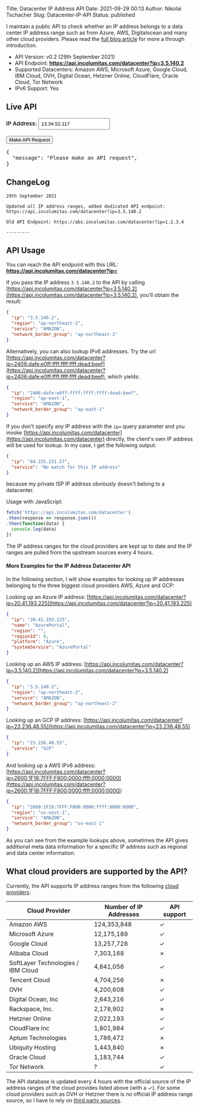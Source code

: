 Title: Datacenter IP Address API
Date: 2021-09-29 00:13
Author: Nikolai Tschacher
Slug: Datacenter-IP-API
Status: published

I maintain a public API to check whether an IP address belongs to a data center IP address range such as from Azure, AWS, Digitalocean and many other cloud providers. Please read the [full blog article]({filename}/Security/datacenter-ip-api.md) for more a through introduction.

+ API Version: v0.2 (29th September 2021)
+ API Endpoint: **https://api.incolumitas.com/datacenter?ip=3.5.140.2**
+ Supported Datacenters: Amazon AWS, Microsoft Azure, Google Cloud, IBM Cloud, OVH, Digital Ocean, Hetzner Online, CloudFlare, Oracle Cloud, Tor Network
+ IPv6 Support: Yes


## Live API

<div class="ipAPIDemo">
  <label style="font-weight: 600; font-size: 15px" for="ip">IP Address:</label>
  <input style="padding: 6px;" type="text" id="ip" name="ip" value="13.34.52.117"><br><br>
  <input class="orange_button" type="submit" value="Make API Request">
  <pre id="data">{
  "message": "Please make an API request",
}</pre>
</div>

<script>
document.querySelector('.ipAPIDemo input[type="submit"]').addEventListener('click', function(evt) {
  var ip = document.getElementById('ip').value;
  fetch('https://api.incolumitas.com/datacenter?ip=' + ip) 
  .then(response => response.json())
  .then(function(data) {
    document.getElementById('data').innerText = JSON.stringify(data, null, 2);
  })
})
</script>

## ChangeLog

```
29th September 2021

Updated all IP address ranges, added dedicated API endpoint: https://api.incolumitas.com/datacenter?ip=3.5.140.2

Old API Endpoint: https://abs.incolumitas.com/datacenter?ip=1.2.3.4

---------

```

## API Usage

You can reach the API endpoint with this URL: **https://api.incolumitas.com/datacenter?ip=**

If you pass the IP address `3.5.140.2` to the API by calling [https://api.incolumitas.com/datacenter?ip=3.5.140.2](https://api.incolumitas.com/datacenter?ip=3.5.140.2), you'll obtain the result:

```json
{
  "ip": "3.5.140.2",
  "region": "ap-northeast-2",
  "service": "AMAZON",
  "network_border_group": "ap-northeast-2"
}
```

Alternatively, you can also lookup IPv6 addresses. Try the url [https://api.incolumitas.com/datacenter?ip=2406:dafe:e0ff:ffff:ffff:ffff:dead:beef](https://api.incolumitas.com/datacenter?ip=2406:dafe:e0ff:ffff:ffff:ffff:dead:beef), which yields:

```json
{
  "ip": "2406:dafe:e0ff:ffff:ffff:ffff:dead:beef",
  "region": "ap-east-1",
  "service": "AMAZON",
  "network_border_group": "ap-east-1"
}
```

If you don't specify any IP address with the `ip=` query parameter and you invoke [https://api.incolumitas.com/datacenter](https://api.incolumitas.com/datacenter) directly, the client's own IP address will be used for lookup. In my case, I get the following output:

```json
{
  "ip": "84.155.231.57",
  "service": "No match for this IP address"
}
```

because my private ISP IP address obviously doesn't belong to a datacenter.

Usage with JavaScript:

```JavaScript
fetch('https://api.incolumitas.com/datacenter') 
.then(response => response.json())
.then(function(data) {
  console.log(data)
})
```

The IP address ranges for the cloud providers are kept up to date and the IP ranges are pulled from the upstream sources every 4 hours.

#### More Examples for the IP Address Datacenter API

In the following section, I will show examples for looking up IP addresses belonging to the three biggest cloud providers AWS, Azure and GCP:

Looking up an Azure IP address: [https://api.incolumitas.com/datacenter?ip=20.41.193.225](https://api.incolumitas.com/datacenter?ip=20.41.193.225)

```json
{
  "ip": "20.41.193.225",
  "name": "AzurePortal",
  "region": "",
  "regionId": 0,
  "platform": "Azure",
  "systemService": "AzurePortal"
}
```

Looking up an AWS IP address: [https://api.incolumitas.com/datacenter?ip=3.5.140.2](https://api.incolumitas.com/datacenter?ip=3.5.140.2)

```json
{
  "ip": "3.5.140.2",
  "region": "ap-northeast-2",
  "service": "AMAZON",
  "network_border_group": "ap-northeast-2"
}
```

Looking up an GCP IP address: [https://api.incolumitas.com/datacenter?ip=23.236.48.55](https://api.incolumitas.com/datacenter?ip=23.236.48.55)

```json
{
  "ip": "23.236.48.55",
  "service": "GCP"
}
```

And looking up a AWS IPv6 address: [https://api.incolumitas.com/datacenter?ip=2600:1F18:7FFF:F800:0000:ffff:0000:0000](https://api.incolumitas.com/datacenter?ip=2600:1F18:7FFF:F800:0000:ffff:0000:0000):

```json
{
  "ip": "2600:1F18:7FFF:F800:0000:ffff:0000:0000",
  "region": "us-east-1",
  "service": "AMAZON",
  "network_border_group": "us-east-1"
}
```

As you can see from the example lookups above, sometimes the API gives additional meta data information for a specific IP address such as regional and data center information.

## What cloud providers are supported by the API?

Currently, the API supports IP address ranges from the following [cloud providers](https://udger.com/resources/datacenter-list):

| Cloud Provider                     | Number of IP Addresses | API support |
|------------------------------------|------------------------|-------------|
| Amazon AWS                         | 124,353,848            | ✓           |
| Microsoft Azure                    | 12,175,189             | ✓           |
| Google Cloud                       | 13,257,728             | ✓           |
| Alibaba Cloud                      | 7,303,168              | ✗           |
| SoftLayer Technologies / IBM Cloud | 4,841,056              | ✓           |
| Tencent Cloud                      | 4,704,256              | ✗           |
| OVH                                | 4,200,608              | ✓           |
| Digital Ocean, Inc                 | 2,643,216              | ✓           |
| Rackspace, Inc.                    | 2,178,902              | ✗           |
| Hetzner Online                     | 2,022,193              | ✓           |
| CloudFlare Inc                     | 1,801,984              | ✓           |
| Aptum Technologies                 | 1,786,472              | ✗           |
| Ubiquity Hosting                   | 1,443,840              | ✗           |
| Oracle Cloud                       | 1,183,744              | ✓           |
| Tor Network                        | ?                      | ✓           |

The API database is updated every 4 hours with the official source of the IP address ranges of the cloud provides listed above (with a ✓). For some cloud providers such as OVH or Hetzner there is no official IP address range source, so I have to rely on [third party sources](https://bgp.he.net/search?search%5Bsearch%5D=OVH&commit=Search).